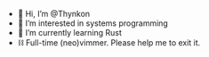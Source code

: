 - 👋 Hi, I’m @Thynkon
- 👀 I’m interested in systems programming
- 🌱 I’m currently learning Rust
- ⛓️ Full-time (neo)vimmer. Please help me to exit it.

<!---
Thynkon/Thynkon is a ✨ special ✨ repository because its `README.md` (this file) appears on your GitHub profile.
You can click the Preview link to take a look at your changes.
--->
